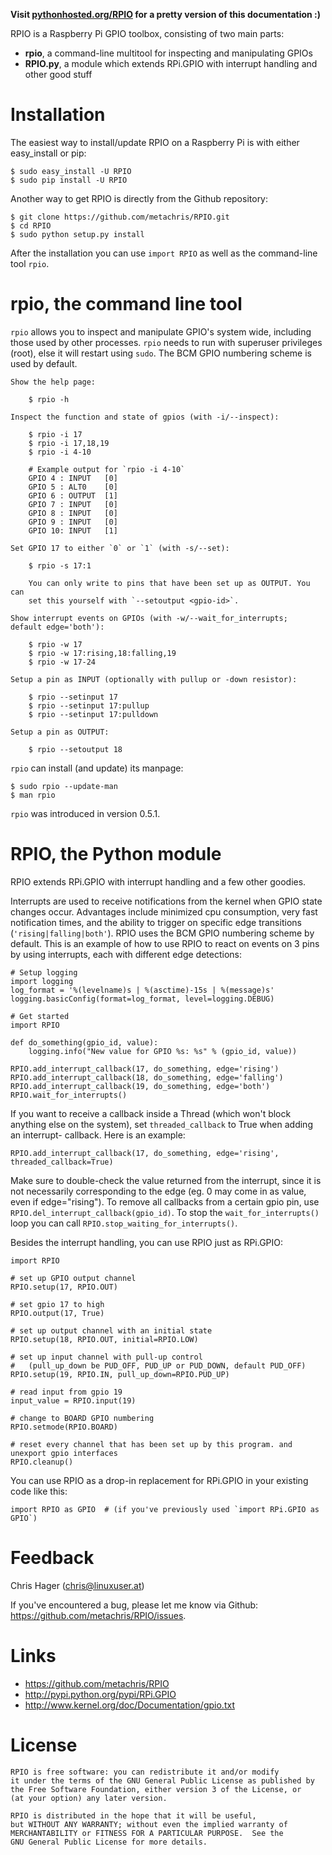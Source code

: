**Visit [pythonhosted.org/RPIO](http://pythonhosted.org/RPIO) for a pretty version of this documentation :)**

RPIO is a Raspberry Pi GPIO toolbox, consisting of two main parts:

* **rpio**, a command-line multitool for inspecting and manipulating GPIOs
* **RPIO.py**, a module which extends RPi.GPIO with interrupt handling and other good stuff


Installation
============

The easiest way to install/update RPIO on a Raspberry Pi is with either easy_install or pip:

    $ sudo easy_install -U RPIO
    $ sudo pip install -U RPIO

Another way to get RPIO is directly from the Github repository:

    $ git clone https://github.com/metachris/RPIO.git
    $ cd RPIO
    $ sudo python setup.py install

After the installation you can use `import RPIO` as well as the command-line tool
`rpio`.


**rpio**, the command line tool
===============================

`rpio` allows you to inspect and manipulate GPIO's system wide, including those used by other processes.
`rpio` needs to run with superuser privileges (root), else it will restart using `sudo`. The BCM GPIO numbering scheme is used by default.

    Show the help page:

        $ rpio -h

    Inspect the function and state of gpios (with -i/--inspect):

        $ rpio -i 17
        $ rpio -i 17,18,19
        $ rpio -i 4-10

        # Example output for `rpio -i 4-10`
        GPIO 4 : INPUT   [0]
        GPIO 5 : ALT0    [0]
        GPIO 6 : OUTPUT  [1]
        GPIO 7 : INPUT   [0]
        GPIO 8 : INPUT   [0]
        GPIO 9 : INPUT   [0]
        GPIO 10: INPUT   [1]

    Set GPIO 17 to either `0` or `1` (with -s/--set):

        $ rpio -s 17:1

        You can only write to pins that have been set up as OUTPUT. You can
        set this yourself with `--setoutput <gpio-id>`.

    Show interrupt events on GPIOs (with -w/--wait_for_interrupts;
    default edge='both'):

        $ rpio -w 17
        $ rpio -w 17:rising,18:falling,19
        $ rpio -w 17-24

    Setup a pin as INPUT (optionally with pullup or -down resistor):

        $ rpio --setinput 17
        $ rpio --setinput 17:pullup
        $ rpio --setinput 17:pulldown

    Setup a pin as OUTPUT:

        $ rpio --setoutput 18


`rpio` can install (and update) its manpage:

    $ sudo rpio --update-man
    $ man rpio

`rpio` was introduced in version 0.5.1.

**RPIO**, the Python module
===========================

RPIO extends RPi.GPIO with interrupt handling and a few other goodies.

Interrupts are used to receive notifications from the kernel when GPIO state 
changes occur. Advantages include minimized cpu consumption, very fast
notification times, and the ability to trigger on specific edge transitions
(`'rising|falling|both'`). RPIO uses the BCM GPIO numbering scheme by default. This 
is an example of how to use RPIO to react on events on 3 pins by using 
interrupts, each with different edge detections:

    # Setup logging
    import logging
    log_format = '%(levelname)s | %(asctime)-15s | %(message)s'
    logging.basicConfig(format=log_format, level=logging.DEBUG)

    # Get started
    import RPIO

    def do_something(gpio_id, value):
        logging.info("New value for GPIO %s: %s" % (gpio_id, value))

    RPIO.add_interrupt_callback(17, do_something, edge='rising')
    RPIO.add_interrupt_callback(18, do_something, edge='falling')
    RPIO.add_interrupt_callback(19, do_something, edge='both')
    RPIO.wait_for_interrupts()

If you want to receive a callback inside a Thread (which won't block anything
else on the system), set `threaded_callback` to True when adding an interrupt-
callback. Here is an example:

    RPIO.add_interrupt_callback(17, do_something, edge='rising', threaded_callback=True)

Make sure to double-check the value returned from the interrupt, since it
is not necessarily corresponding to the edge (eg. 0 may come in as value,
even if edge="rising"). To remove all callbacks from a certain gpio pin, use
`RPIO.del_interrupt_callback(gpio_id)`. To stop the `wait_for_interrupts()`
loop you can call `RPIO.stop_waiting_for_interrupts()`.

Besides the interrupt handling, you can use RPIO just as RPi.GPIO:

    import RPIO

    # set up GPIO output channel
    RPIO.setup(17, RPIO.OUT)

    # set gpio 17 to high
    RPIO.output(17, True)

    # set up output channel with an initial state
    RPIO.setup(18, RPIO.OUT, initial=RPIO.LOW)

    # set up input channel with pull-up control
    #   (pull_up_down be PUD_OFF, PUD_UP or PUD_DOWN, default PUD_OFF)
    RPIO.setup(19, RPIO.IN, pull_up_down=RPIO.PUD_UP)

    # read input from gpio 19
    input_value = RPIO.input(19)

    # change to BOARD GPIO numbering
    RPIO.setmode(RPIO.BOARD)

    # reset every channel that has been set up by this program. and unexport gpio interfaces
    RPIO.cleanup()

You can use RPIO as a drop-in replacement for RPi.GPIO in your existing code like this:

    import RPIO as GPIO  # (if you've previously used `import RPi.GPIO as GPIO`)


Feedback
========

Chris Hager (chris@linuxuser.at)

If you've encountered a bug, please let me know via Github: https://github.com/metachris/RPIO/issues.


Links
=====

* https://github.com/metachris/RPIO
* http://pypi.python.org/pypi/RPi.GPIO
* http://www.kernel.org/doc/Documentation/gpio.txt


License
=======

    RPIO is free software: you can redistribute it and/or modify
    it under the terms of the GNU General Public License as published by
    the Free Software Foundation, either version 3 of the License, or
    (at your option) any later version.

    RPIO is distributed in the hope that it will be useful,
    but WITHOUT ANY WARRANTY; without even the implied warranty of
    MERCHANTABILITY or FITNESS FOR A PARTICULAR PURPOSE.  See the
    GNU General Public License for more details.
